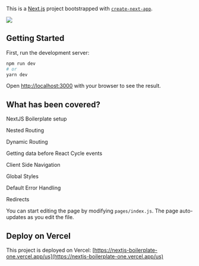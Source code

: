 This is a [Next.js](https://nextjs.org/) project bootstrapped with [`create-next-app`](https://github.com/vercel/next.js/tree/canary/packages/create-next-app).

<img src="https://badgen.net/badge/icon/vercel?icon=vercel&label" />

## Getting Started

First, run the development server:

```bash
npm run dev
# or
yarn dev
```
Open [http://localhost:3000](http://localhost:3000) with your browser to see the result.

## What has been covered?

NextJS Boilerplate setup

Nested Routing

Dynamic Routing

Getting data before React Cycle events

Client Side Navigation

Global Styles

Default Error Handling

Redirects

You can start editing the page by modifying `pages/index.js`. The page auto-updates as you edit the file.

## Deploy on Vercel

This project is deployed on Vercel: [https://nextjs-boilerplate-one.vercel.app/us](https://nextjs-boilerplate-one.vercel.app/us)
